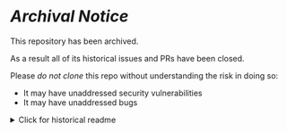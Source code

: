 # ***Archival Notice***
This repository has been archived.

As a result all of its historical issues and PRs have been closed.

Please *do not clone* this repo without understanding the risk in doing so:
- It may have unaddressed security vulnerabilities
- It may have unaddressed bugs

<details>
   <summary>Click for historical readme</summary>

### Introduction to Advanced Deployment Course
This course is designed to help dbt users expand their knowledge on deploying their dbt project. Since the course focuses primarily on deployment configurations, the repository for this course is relatively unimportant. However, the creators of this course did want to include at least one incremental model so that certain jobs that require awareness of incremental models could be exemplified.

